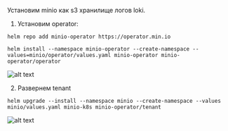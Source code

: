 Установим minio как s3 хранилище логов loki.

1. Установим operator:

```helm repo add minio-operator https://operator.min.io```

```helm install --namespace minio-operator --create-namespace --values=minio/operator/values.yaml minio-operator minio-operator/operator```

![alt text]({56CCFF32-9106-4A40-AED7-1FE0AD2676FF}.png)

2. Развернем tenant

 ```helm upgrade --install --namespace minio --create-namespace --values minio/values.yaml minio-k8s minio-operator/tenant```

 ![alt text]({EEFA2CEB-382D-40B4-BF24-B0026BD1BF96}.png)